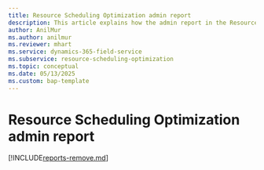 ```yaml
---
title: Resource Scheduling Optimization admin report
description: This article explains how the admin report in the Resource Scheduling Optimization Add-in works.
author: AnilMur
ms.author: anilmur
ms.reviewer: mhart
ms.service: dynamics-365-field-service
ms.subservice: resource-scheduling-optimization
ms.topic: conceptual 
ms.date: 05/13/2025
ms.custom: bap-template
---
```


# Resource Scheduling Optimization admin report

[!INCLUDE[reports-remove.md](../includes/reports-remove.md)]

<!---
The admin report in the Resource Scheduling Optimization Add-in analyzes when and how Resource Scheduling Optimization runs, but not the actual booking results.

[!INCLUDE[fs-report-workarounds](../includes/fs-report-workarounds.md)]

## Before you start

To run the report, the Resource Scheduling Optimization administrator needs to publish at least one [optimization schedule](rso-optimization-schedule.md).  

## Filters and slicers

- **Schedule name**: Name of the [optimization schedule](rso-optimization-schedule.md).
- **Optimization request**: [List of jobs](rso-schedule-optimization.md#monitoring-optimization-requests) that ran to optimize schedules.

## Report metrics

To access the admin report, open **Resource Scheduling Optimization** and go to **Analytics** > **Reports**.

> [!div class="mx-imgBorder"]
> ![Screenshot of the Resource Scheduling Optimization admin report.](./media/scheduling-analytics-rso-admin.png "Screenshot of the Resource Scheduling Optimization admin report.")

- **Optimization Scope**: Number of bookings, requirements, and resources in the selected schedule requests.

- **Optimization E2E time (mins)**: Time in minutes to run the optimization job from start to finish.

- **Number of failed optimization requests**: Number of failed optimization requests in the selected schedule requests.

## Next steps

- [Learn about other reports](reports.md)
- [Create an optimization schedule](rso-optimization-schedule.md)

[!INCLUDE[footer-include](../includes/footer-banner.md)]
--->